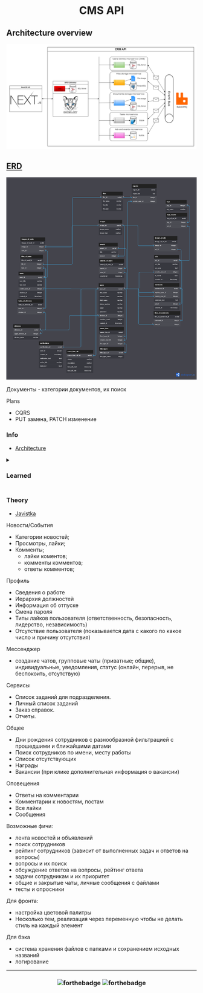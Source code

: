 <!-- Ctrl + Shift + V to preview in VSCode -->

<h1 align="center">CMS API</h1>

## Architecture overview

![Architecture overview](./Docs/Arch.png)

## [ERD](https://dbdiagram.io/d/64970d4102bd1c4a5e01a24c)

![Database diagram](./Docs/EDR.png)

Документы - категории документов, их поиск

Plans

- CQRS
- PUT замена, PATCH изменение

<h3>Info</h3>

- [Architecture](https://learn.microsoft.com/ru-ru/dotnet/architecture/microservices/multi-container-microservice-net-applications/implement-api-gateways-with-ocelot)

<details>
<summary><h3>Learned<h3></summary>

- [x] [Create JWT](https://youtu.be/Y-MjCw6thao)
- [x] [Refresh JWT](https://youtu.be/2_H0Zj-C8EM)
- [] [API Gateway](https://youtu.be/k4l3Ptd4yjw)
- [] [API Gateway JWT](https://youtu.be/P2osfctiHAc)S
- [] [Swagger for Ocelot](https://youtu.be/lVeqVZgHEBk)
- [] [Swagger for Ocelot 2](https://youtu.be/7f5tkDW2vZE)
- [] [mcs interaction](https://EDRyoutu.be/ZRLf9YoqgJM)
- [] [Easy interaction](https://youtu.be/b-mT_NO4Kqs)
- [] [RabbitMQ](https://youtube.com/playlist?list=PLCpsrvs6hImZShRjUbqewZWgjJgU6SIvU)

- [] [Sqlite for tasks](https://youtu.be/PDiRDNNc2tw)
- [] [MySQL](https://youtu.be/7rY9vKB_BdA)
- [] [Migrations](https://youtu.be/RB5J9g_bpsI)
- [] [psql code style](https://youtu.be/0-j9yZOged0)
- [x] [Mapping](https://youtu.be/vBs6naPD6RE)
- [] [Serilog to db](https://youtu.be/Nx2lWlmL24s)
- [x] [Exceptions](https://youtu.be/RAcpAc0EYV0)
- [x] [Optimizate serialize](https://youtu.be/NjXpgko04tU)

- [] [Multiple Databases](https://youtu.be/mOML5Ry-81E)
- [] [Email verify](https://youtu.be/lofj3gUYtaQ)

</details>

### Theory

- [Javistka](https://www.youtube.com/@user-lj4jy5pd6m/videos)

Новости/События

- Категории новостей;
- Просмотры, лайки;
- Комменты;
  - лайки коментов;
  - комменты комментов;
  - ответы комментов;

Профиль

- Сведения о работе
- Иерархия должностей
- Информация об отпуске
- Смена пароля
- Типы лайков пользователя (ответственность, безопасность, лидерство, независимость)
- Отсутствие пользователя (показывается дата с какого по какое число и причину отсутствия)

Мессенджер

- создание чатов, групповые чаты (приватные; общие), индивидуальные, уведомления, статус (онлайн, перерыв, не беспокоить, отсутствую)

Сервисы

- Список заданий для подразделения.
- Личный список заданий
- Заказ справок.
- Отчеты.

Общее

- Дни рождения сотрудников с разнообразной фильтрацией с прошедшими и ближайшими датами
- Поиск сотрудников по имени, месту работы
- Список отсутствующих
- Награды
- Вакансии (при клике дополнительная информация о вакансии)

Оповещения

- Ответы на комментарии
- Комментарии к новостям, постам
- Все лайки
- Сообщения

Возможные фичи:

- лента новостей и объявлений
- поиск сотрудников
- рейтинг сотрудников (зависит от выполненных задач и ответов на вопросы)
- вопросы и их поиск
- обсуждение ответов на вопросы, рейтинг ответа
- задачи сотрудникам и их приоритет
- общие и закрытые чаты, личные сообщения с файлами
- тесты и опросники

Для фронта:

- настройка цветовой палитры
- Несколько тем, реализация через переменную чтобы не делать стиль на каждый элемент

Для бэка

- система хранения файлов с папками и сохранением исходных названий
- логирование

---

<h3 align=center>

![forthebadge](https://forthebadge.com/images/badges/made-with-markdown.svg)
![forthebadge](https://forthebadge.com/images/badges/powered-by-black-magic.svg)

</h3>
